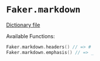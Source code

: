 # `Faker.markdown`

[Dictionary file](../src/main/resources/locales/en/markdown.yml)

Available Functions:  
```kotlin
Faker.markdown.headers() // => #
Faker.markdown.emphasis() // => _
```
